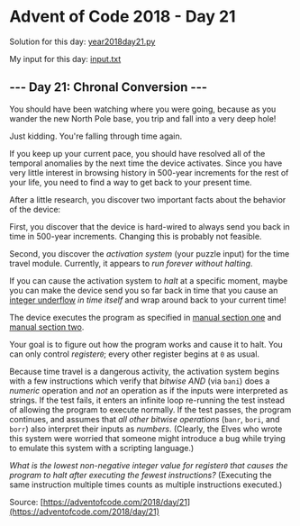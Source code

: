 # Advent of Code 2018 - Day 21

Solution for this day: [year2018day21.py](year2018day21.py)

My input for this day: [input.txt](input.txt)

## \--- Day 21: Chronal Conversion ---

You should have been watching where you were going, because as you wander the
new North Pole base, you trip and fall into a very deep hole!

Just kidding. You're falling through time again.

If you keep up your current pace, you should have resolved all of the temporal
anomalies by the next time the device activates. Since you have very little
interest in browsing history in 500-year increments for the rest of your life,
you need to find a way to get back to your present time.

After a little research, you discover two important facts about the behavior
of the device:

First, you discover that the device is hard-wired to always send you back in
time in 500-year increments. Changing this is probably not feasible.

Second, you discover the _activation system_ (your puzzle input) for the time
travel module. Currently, it appears to _run forever without halting_.

If you can cause the activation system to _halt_ at a specific moment, maybe
you can make the device send you so far back in time that you cause an
[integer underflow](https://cwe.mitre.org/data/definitions/191.html) _in time
itself_ and wrap around back to your current time!

The device executes the program as specified in [manual section one](16) and
[manual section two](19).

Your goal is to figure out how the program works and cause it to halt. You can
only control _register`0`_; every other register begins at `0` as usual.

Because time travel is a dangerous activity, the activation system begins with
a few instructions which verify that _bitwise AND_ (via `bani`) does a
_numeric_ operation and _not_ an operation as if the inputs were interpreted
as strings. If the test fails, it enters an infinite loop re-running the test
instead of allowing the program to execute normally. If the test passes, the
program continues, and assumes that _all other bitwise operations_ (`banr`,
`bori`, and `borr`) also interpret their inputs as _numbers_. (Clearly, the
Elves who wrote this system were worried that someone might introduce a bug
while trying to emulate this system with a scripting language.)

_What is the lowest non-negative integer value for register`0` that causes the
program to halt after executing the fewest instructions?_ (Executing the same
instruction multiple times counts as multiple instructions executed.)



Source: [https://adventofcode.com/2018/day/21](https://adventofcode.com/2018/day/21)
